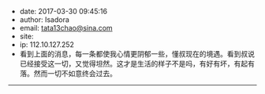 - date: 2017-03-30 09:45:16
- author: Isadora
- email: tata13chao@sina.com
- site: 
- ip: 112.10.127.252
- 看到上面的消息，每一条都使我心情更阴郁一些，懂叔现在的境遇。看到叔说已经接受这一切，又觉得坦然。这才是生活的样子不是吗，有好有坏，有起有落。然而一切不如意终会过去。
- - - - - - - - - - - - - - - -
